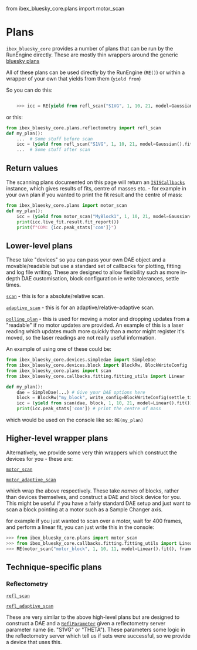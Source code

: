 from ibex_bluesky_core.plans import motor_scan

# Plans 

`ibex_bluesky_core` provides a number of plans that can be run by the RunEngine directly. These are mostly thin wrappers around the generic [bluesky plans](https://blueskyproject.io/bluesky/main/plans.html)

All of these plans can be used directly by the RunEngine (`RE()`) or within a wrapper of your own that yields from them (`yield from`)

So you can do this: 

```python

    >>> icc = RE(yield from refl_scan("S1VG", 1, 10, 21, model=Gaussian().fit() frames=500, det=100, mon=3, pixel_range=6, periods=True, save_run=False))
```

or this: 

```python
from ibex_bluesky_core.plans.reflectometry import refl_scan
def my_plan():
    ...  # Some stuff before scan
    icc = (yield from refl_scan("S1VG", 1, 10, 21, model=Gaussian().fit() frames=500, det=100, mon=3, pixel_range=6, periods=True, save_run=False))
    ...  # Some stuff after scan
```

## Return values

The scanning plans documented on this page will return an [`ISISCallbacks`](ibex_bluesky_core.callbacks.ISISCallbacks) instance, which gives results of fits, centre of masses etc. - for example in your own plan if you wanted to print the fit result and the centre of mass:

```python
from ibex_bluesky_core.plans import motor_scan
def my_plan():
    icc = (yield from motor_scan("MyBlock1", 1, 10, 21, model=Gaussian().fit() frames=500, det=100, mon=3, pixel_range=6, periods=True, save_run=False))
    print(icc.live_fit.result.fit_report())
    print(f"COM: {icc.peak_stats['com']}")
```

## Lower-level plans

These take "devices" so you can pass your own DAE object and a movable/readable but use a standard set of callbacks for plotting, fitting and log file writing. These are designed to allow flexibility such as more in-depth DAE customisation, block configuration ie write tolerances, settle times. 

[`scan`](ibex_bluesky_core.plans.scan) - this is for a absolute/relative scan.

[`adaptive_scan`](ibex_bluesky_core.plans.adaptive_scan) - this is for an adaptive/relative-adaptive scan.

[`polling_plan`](ibex_bluesky_core.plans.polling_plan) - this is used for moving a motor and dropping updates from a "readable" if no motor updates are provided. An example of this is a laser reading which updates much more quickly than a motor might register it's moved, so the laser readings are not really useful information.

An example of using one of these could be: 

```python
from ibex_bluesky_core.devices.simpledae import SimpleDae
from ibex_bluesky_core.devices.block import BlockRw, BlockWriteConfig
from ibex_bluesky_core.plans import scan
from ibex_bluesky_core.callbacks.fitting.fitting_utils import Linear

def my_plan():
    dae = SimpleDae(...) # Give your DAE options here
    block = BlockRw("my_block", write_config=BlockWriteConfig(settle_time_s=5)) # This block needs a settle time of 5 seconds
    icc = (yield from scan(dae, block, 1, 10, 21, model=Linear().fit()))
    print(icc.peak_stats['com']) # print the centre of mass

```

which would be used on the console like so: `RE(my_plan)`

## Higher-level wrapper plans 
Alternatively, we provide some very thin wrappers which construct the devices for you - these are:

[`motor_scan`](ibex_bluesky_core.plans.motor_scan)

[`motor_adaptive_scan`](ibex_bluesky_core.plans.motor_scan)

which wrap the above respectively. These take _names_ of blocks, rather than devices themselves, and construct a DAE and block device for you. This might be useful if you have a fairly standard DAE setup and just want to scan a block pointing at a motor such as a Sample Changer axis.

for example if you just wanted to scan over a motor, wait for 400 frames, and perform a linear fit, you can just write this in the console: 

```python
>>> from ibex_bluesky_core.plans import motor_scan
>>> from ibex_bluesky_core.callbacks.fitting.fitting_utils import Linear
>>> RE(motor_scan("motor_block", 1, 10, 11, model=Linear().fit(), frames=400, det=1, mon=3))
```

## Technique-specific plans

### Reflectometry

[`refl_scan`](ibex_bluesky_core.plans.reflectometry.refl_scan)

[`refl_adaptive_scan`](ibex_bluesky_core.plans.reflectometry.refl_adaptive_scan)

These are very similar to the above high-level plans but are designed to construct a DAE and a [`ReflParameter`](ibex_bluesky_core.devices.reflectometry.ReflParameter) given a reflectometry server parameter name (ie. "S1VG" or "THETA"). These parameters some logic in the reflectometry server which tell us if sets were successful, so we provide a device that uses this. 

